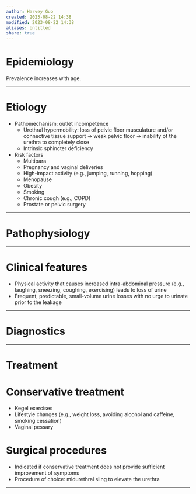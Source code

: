 ```yaml
---
author: Harvey Guo
created: 2023-08-22 14:38
modified: 2023-08-22 14:38
aliases: Untitled
share: true
---
```

# Epidemiology
Prevalence increases with age.

---
# Etiology
- Pathomechanism: outlet incompetence
	- Urethral hypermobility: loss of pelvic floor musculature and/or connective tissue support → weak pelvic floor → inability of the urethra to completely close
	- Intrinsic sphincter deficiency
- Risk factors
	- Multipara
	- Pregnancy and vaginal deliveries 
	- High-impact activity (e.g., jumping, running, hopping)
	- Menopause
	- Obesity
	- Smoking
	- Chronic cough (e.g., COPD)
	- Prostate or pelvic surgery

---
# Pathophysiology


---
# Clinical features
- Physical activity that causes increased intra-abdominal pressure (e.g., laughing, sneezing, coughing, exercising) leads to loss of urine
- Frequent, predictable, small-volume urine losses with no urge to urinate prior to the leakage

---
# Diagnostics


---
# Treatment
# Conservative treatment
- Kegel exercises 
- Lifestyle changes (e.g., weight loss, avoiding alcohol and caffeine, smoking cessation)
- Vaginal pessary
# Surgical procedures
- Indicated if conservative treatment does not provide sufficient improvement of symptoms
- Procedure of choice: midurethral sling to elevate the urethra

---
